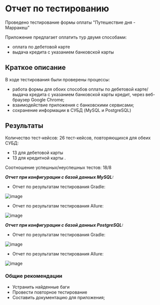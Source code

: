 # Отчет по тестированию

Проведено тестирование формы оплаты "Путешествие дня - Марракеш"

Приложение предлагает оплатить тур двумя способами:

* оплата по дебетовой карте
* выдача кредита с указанием банковской карты

## Краткое описание

В ходе тестирования были проверены процессы:

* работа формы для обоих способов оплаты по дебетовой карте/ выдача кредита с указанием банковской карты кредит, через веб-браузер Google Chrome;
* взаимодействие приложения с банковскими сервисами;
* сохранение информации в СУБД (MySQL и PostgreSQL)

## Результаты

Количество тест-кейсов: 26 тест-кейсов, повторяющихся для обеих СУБД:

* 13 для дебeтовой карты 
* 13 для кредитной карты .

Соотношение успешных/неуспешных тестов: 18/8

***Отчет при конфигурации с базой данных MySQL:***

* Отчет по результатам тестирования Gradle:

![image](https://user-images.githubusercontent.com/104335185/206892683-1f8d476a-87d5-4e1d-92fe-1202893fbd82.png)

* Отчет по результатам тестирования Allure:

![image](https://user-images.githubusercontent.com/104335185/206892750-ec0a688b-fb49-4edb-9d88-e758ad7d7172.png)

***Отчет при конфигурации с базой данных PostgreSQL:***

* Отчет по результатам тестирования Gradle:

![image](https://user-images.githubusercontent.com/104335185/206892039-791e2096-f56d-48d1-9d73-d1ae7ce92a7f.png)

* Отчет по результатам тестирования Allure:

![image](https://user-images.githubusercontent.com/104335185/206892099-e416efca-6bcd-4b35-95f6-947d91f2e1db.png)

### Общие рекомендации

* Устранить найденные баги
* Провести повторное тестирование
* Составить документацию для приложения;

